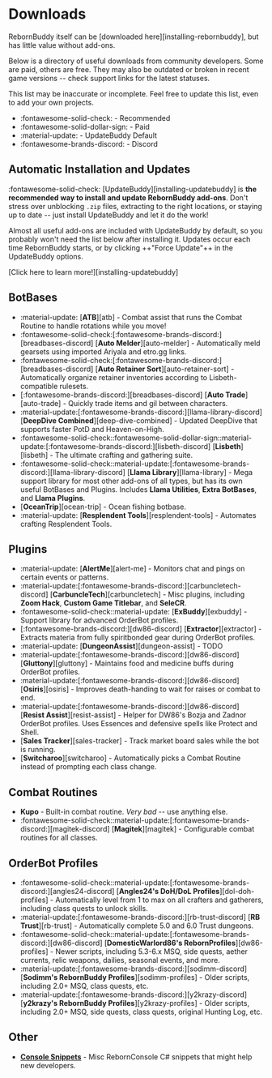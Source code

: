 # Downloads

RebornBuddy itself can be [downloaded here][installing-rebornbuddy], but has little value without add-ons.

Below is a directory of useful downloads from community developers. Some are paid, others are free. They may also be outdated or broken in recent game versions -- check support links for the latest statuses.

This list may be inaccurate or incomplete. Feel free to update this list, even to add your own projects.

- :fontawesome-solid-check: - Recommended
- :fontawesome-solid-dollar-sign: - Paid
- :material-update: - UpdateBuddy Default
- :fontawesome-brands-discord: - Discord

## Automatic Installation and Updates

:fontawesome-solid-check: [UpdateBuddy][installing-updatebuddy] is **the recommended way to install and update RebornBuddy add-ons**. Don't stress over unblocking `.zip` files, extracting to the right locations, or staying up to date -- just install UpdateBuddy and let it do the work!

Almost all useful add-ons are included with UpdateBuddy by default, so you probably won't need the list below after installing it. Updates occur each time RebornBuddy starts, or by clicking ++"Force Update"++ in the UpdateBuddy options.

[Click here to learn more!][installing-updatebuddy]

<!-- TODO: Update RepoBuddy Defaults to UpdateBuddy Defaults -->
<!-- TODO: Update current project lists, links. Do we even need this with UpdateBuddy's browser? -->
## BotBases

- :material-update: [**ATB**][atb] - Combat assist that runs the Combat Routine to handle rotations while you move!
- :fontawesome-solid-check:[:fontawesome-brands-discord:][breadbases-discord] [**Auto Melder**][auto-melder] - Automatically meld gearsets using imported Ariyala and etro.gg links.
- :fontawesome-solid-check:[:fontawesome-brands-discord:][breadbases-discord] [**Auto Retainer Sort**][auto-retainer-sort] - Automatically organize retainer inventories according to Lisbeth-compatible rulesets.
- [:fontawesome-brands-discord:][breadbases-discord] [**Auto Trade**][auto-trade] - Quickly trade items and gil between characters.
- :material-update:[:fontawesome-brands-discord:][llama-library-discord] [**DeepDive Combined**][deep-dive-combined] - Updated DeepDive that supports faster PotD and Heaven-on-High.
- :fontawesome-solid-check::fontawesome-solid-dollar-sign::material-update:[:fontawesome-brands-discord:][lisbeth-discord] [**Lisbeth**][lisbeth] - The ultimate crafting and gathering suite.
- :fontawesome-solid-check::material-update:[:fontawesome-brands-discord:][llama-library-discord] [**Llama Library**][llama-library] - Mega support library for most other add-ons of all types, but has its own useful BotBases and Plugins. Includes **Llama Utilities**, **Extra BotBases**, and **Llama Plugins**.
- [**OceanTrip**][ocean-trip] - Ocean fishing botbase.
- :material-update: [**Resplendent Tools**][resplendent-tools] - Automates crafting Resplendent Tools.

## Plugins

- :material-update: [**AlertMe**][alert-me] - Monitors chat and pings on certain events or patterns.
- :material-update:[:fontawesome-brands-discord:][carbuncletech-discord] [**CarbuncleTech**][carbuncletech] - Misc plugins, including **Zoom Hack**, **Custom Game Titlebar**, and **SeleCR**.
- :fontawesome-solid-check::material-update: [**ExBuddy**][exbuddy] - Support library for advanced OrderBot profiles.
- [:fontawesome-brands-discord:][dw86-discord] [**Extractor**][extractor] - Extracts materia from fully spiritbonded gear during OrderBot profiles.
- :material-update: [**DungeonAssist**][dungeon-assist] - TODO
- :material-update:[:fontawesome-brands-discord:][dw86-discord] [**Gluttony**][gluttony] - Maintains food and medicine buffs during OrderBot profiles.
- :material-update:[:fontawesome-brands-discord:][dw86-discord] [**Osiris**][osiris] - Improves death-handing to wait for raises or combat to end.
- :material-update:[:fontawesome-brands-discord:][dw86-discord] [**Resist Assist**][resist-assist] - Helper for DW86's Bozja and Zadnor OrderBot profiles. Uses Essences and defensive spells like Protect and Shell.
- [**Sales Tracker**][sales-tracker] - Track market board sales while the bot is running.
- [**Switcharoo**][switcharoo] - Automatically picks a Combat Routine instead of prompting each class change.

## Combat Routines

- **Kupo** - Built-in combat routine. _Very bad_ -- use anything else.
- :fontawesome-solid-check::material-update:[:fontawesome-brands-discord:][magitek-discord] [**Magitek**][magitek] - Configurable combat routines for all classes.

## OrderBot Profiles

- :fontawesome-solid-check::material-update:[:fontawesome-brands-discord:][angles24-discord] [**Angles24's DoH/DoL Profiles**][dol-doh-profiles] - Automatically level from 1 to max on all crafters and gatherers, including class quests to unlock skills.
- :material-update:[:fontawesome-brands-discord:][rb-trust-discord] [**RB Trust**][rb-trust] - Automatically complete 5.0 and 6.0 Trust dungeons.
- :fontawesome-solid-check::material-update:[:fontawesome-brands-discord:][dw86-discord] [**DomesticWarlord86's RebornProfiles**][dw86-profiles] - Newer scripts, including 5.3-6.x MSQ, side quests, aether currents, relic weapons, dailies, seasonal events, and more.
- :material-update:[:fontawesome-brands-discord:][sodimm-discord] [**Sodimm's RebornBuddy Profiles**][sodimm-profiles] - Older scripts, including 2.0+ MSQ, class quests, etc.
- :material-update:[:fontawesome-brands-discord:][y2krazy-discord] [**y2krazy's RebornBuddy Profiles**][y2krazy-profiles] - Older scripts, including 2.0+ MSQ, side quests, class quests, original Hunting Log, etc.

## Other

- [**Console Snippets**](https://pastebin.com/raw/C0rmU0Uz) - Misc RebornConsole C# snippets that might help new developers.
